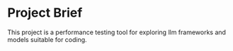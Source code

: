 # Project Brief

This project is a performance testing tool for exploring llm frameworks and models suitable for coding.

